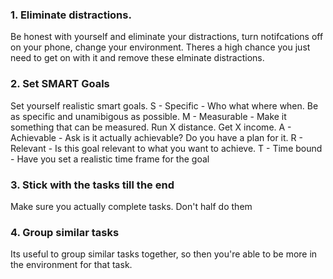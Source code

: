 ### 1. Eliminate distractions.

Be honest with yourself and eliminate your distractions, turn notifcations off on your phone, change your environment.
Theres a high chance you just need to get on with it and remove these elminate distractions.

### 2. Set SMART Goals

Set yourself realistic smart goals. 
S - Specific        - Who what where when. Be as specific and unamibigous as possible. 
M - Measurable - Make it something that can be measured. Run X distance. Get X income.
A - Achievable   - Ask is it actually achievable? Do you have a plan for it.
R - Relevant       - Is this goal relevant to what you want to achieve.
T - Time bound - Have you set a realistic time frame for the goal

### 3. Stick with the tasks till the end

Make sure you actually complete tasks. Don't half do them

### 4. Group similar tasks

Its useful to group similar tasks together, so then you're able to be more in the environment for that task.